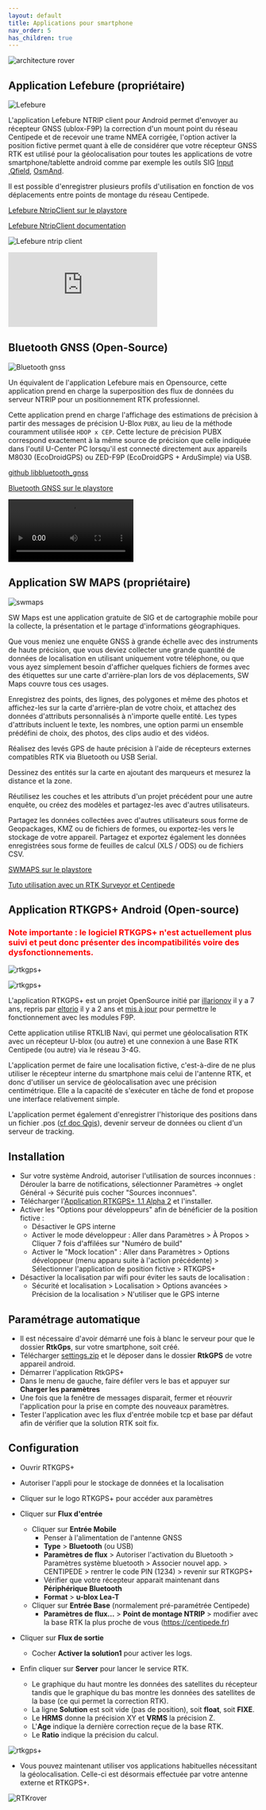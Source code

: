 ```yaml
---
layout: default
title: Applications pour smartphone
nav_order: 5
has_children: true
---
```


![architecture rover](/assets/images/montage_rover/mm_rover_small.jpg)

## Application Lefebure (propriétaire)

![Lefebure](https://user-images.githubusercontent.com/6421175/131640187-087e385e-c2d6-4130-8bdc-1316ca53c0d0.png)

L'application Lefebure NTRIP client pour Android permet d'envoyer au récepteur GNSS (ublox-F9P) la correction d'un mount point du réseau Centipede et de recevoir une trame NMEA corrigée, l'option activer la position fictive permet quant à elle de considérer que votre récepteur GNSS RTK est utilisé pour la géolocalisation pour toutes les applications de votre smartphone/tablette android comme par exemple les outils SIG [Input](https://play.google.com/store/apps/details?id=uk.co.lutraconsulting&hl=fr&gl=fr) ,[Qfield](https://play.google.com/store/apps/details?id=ch.opengis.qfield&hl=fr&gl=fr), [OsmAnd](https://play.google.com/store/apps/details?id=net.osmand&hl=fr&gl=US).

Il est possible d'enregistrer plusieurs profils d'utilisation en fonction de vos déplacements entre points de montage du réseau Centipede.

[Lefebure NtripClient sur le playstore](https://play.google.com/store/apps/details?id=com.lefebure.ntripclient&hl=fr&gl=fr)

[Lefebure NtripClient documentation](http://lefebure.com/software/android-ntripclient/)

![Lefebure ntrip client](/assets/images/montage_rover/lefebure.gif)

![Tuto utilisation avec un Rover F9P et Centipede](https://www.agrotic.org/wp-content/uploads/2019/10/Utiliser-un-Rover-RTK-Centipede-sur-Android-avec-Input-et-Lefebure.docx-1.pdf)

## Bluetooth GNSS (Open-Source)

![Bluetooth gnss](https://play-lh.googleusercontent.com/dLnImcx6IPTAN2pCbtBtoh5QDTuENf7hOsImlCxTlAAlmmR6OplAwOfcyeHaXaPoVaU=s180)

Un équivalent de l'application Lefebure mais en Opensource, cette application prend  en charge la superposition des flux de données du serveur NTRIP pour un positionnement RTK professionnel.

Cette application prend en charge l'affichage des estimations de précision à partir des messages de précision U-Blox ```PUBX```, au lieu de la méthode couramment utilisée ```HDOP x CEP```. Cette lecture de précision PUBX correspond exactement à la même source de précision que celle indiquée dans l'outil U-Center PC lorsqu'il est connecté directement aux appareils M8030 (EcoDroidGPS) ou ZED-F9P (EcoDroidGPS + ArduSimple) via USB.

[github libbluetooth_gnss](https://github.com/ykasidit/libbluetooth_gnss)

[Bluetooth GNSS sur le playstore](https://play.google.com/store/apps/details?id=com.clearevo.bluetooth_gnss)

<div class="container">
  <div class="video">
    <video   style="display:block; width:50%; height:auto;" controls="true">
      <source src="/assets/images/montage_rover/BT_Gnss.mp4" type="video/mp4">
      Your browser does not support the video tag.
    </video>
  </div>
</div>

## Application SW MAPS  (propriétaire)

![swmaps](https://play-lh.googleusercontent.com/J-ecYQoiNwYIg03fscsbkE_ozFiDxP4kgGTpr4Zau9JJArol-gBfhU0pWODUtj-Lacc=s180)

SW Maps est une application gratuite de SIG et de cartographie mobile pour la collecte, la présentation et le partage d'informations géographiques.

Que vous meniez une enquête GNSS à grande échelle avec des instruments de haute précision, que vous deviez collecter une grande quantité de données de localisation en utilisant uniquement votre téléphone, ou que vous ayez simplement besoin d'afficher quelques fichiers de formes avec des étiquettes sur une carte d'arrière-plan lors de vos déplacements, SW Maps couvre tous ces usages.

Enregistrez des points, des lignes, des polygones et même des photos et affichez-les sur la carte d'arrière-plan de votre choix, et attachez des données d'attributs personnalisés à n'importe quelle entité. Les types d'attributs incluent le texte, les nombres, une option parmi un ensemble prédéfini de choix, des photos, des clips audio et des vidéos.

Réalisez des levés GPS de haute précision à l'aide de récepteurs externes compatibles RTK via Bluetooth ou USB Serial.

Dessinez des entités sur la carte en ajoutant des marqueurs et mesurez la distance et la zone.

Réutilisez les couches et les attributs d'un projet précédent pour une autre enquête, ou créez des modèles et partagez-les avec d'autres utilisateurs.

Partagez les données collectées avec d'autres utilisateurs sous forme de Geopackages, KMZ ou de fichiers de formes, ou exportez-les vers le stockage de votre appareil. Partagez et exportez également les données enregistrées sous forme de feuilles de calcul (XLS / ODS) ou de fichiers CSV.

[SWMAPS sur le playstore](https://play.google.com/store/apps/details?id=np.com.softwel.swmaps&hl=fr&gl=fr)

[Tuto utilisation avec un RTK Surveyor et Centipede](https://www-iuem.univ-brest.fr/pops/attachments/2589)


## Application RTKGPS+ Android (Open-source)

### <span style='color: red;'>**Note importante : le logiciel RTKGPS+ n'est actuellement plus suivi et peut donc présenter des incompatibilités voire des dysfonctionnements.**</span> 

![rtkgps+](/assets/images/montage_rover/rtkgps_logo.png)

![rtkgps+](/assets/images/montage_rover/rtkgps.png)

L'application RTKGPS+ est un projet OpenSource initié par [illarionov](https://github.com/illarionov/RtkGps) il y a 7 ans, repris par [eltorio](https://github.com/eltorio/RtkGps) il y a 2 ans et [mis à jour](https://github.com/jancelin/RtkGps/releases) pour permettre le fonctionnement avec les modules F9P.

Cette application utilise RTKLIB Navi, qui permet une géolocalisation RTK avec un récepteur U-blox (ou autre) et une connexion à une Base RTK Centipede (ou autre) via le réseau 3-4G.

L'application permet de faire une localisation fictive, c'est-à-dire de ne plus utiliser le récepteur interne du smartphone mais celui de l'antenne RTK, et donc d'utiliser un service de géolocalisation avec une précision centimétrique. Elle a la capacité de s'exécuter en tâche de fond et propose une interface relativement simple.

L'application permet également d'enregistrer l'historique des positions dans un fichier .pos ([cf doc Qgis](/docs/base/positionnement.html#qgis)), devenir serveur de données ou client d'un serveur de tracking.

## Installation

* Sur votre système Android, autoriser l'utilisation de sources inconnues : Dérouler la barre de notifications, sélectionner Paramètres → onglet Général → Sécurité puis cocher "Sources inconnues".
* Télécharger l'[Application RTKGPS+ 1.1 Alpha 2](https://github.com/jancelin/RtkGps/releases/download/1.1-Alpha2/RtkGps-1_1alpha2.apk) et l'installer.
* Activer les "Options pour développeurs" afin de bénéficier de la position fictive :
  * Désactiver le GPS interne
  * Activer le mode développeur : Aller dans Paramètres > À Propos > Cliquer 7 fois d'affilées sur "Numéro de build"
  * Activer le "Mock location" : Aller dans Paramètres > Options développeur (menu apparu suite à l'action précédente) > Sélectionner l'application de position fictive > RTKGPS+
* Désactiver la localisation par wifi pour éviter les sauts de localisation :
  * Sécurité et localisation > Localisation > Options avancées > Précision de la localisation > N'utiliser que le GPS interne

## Paramétrage automatique

* Il est nécessaire d'avoir démarré une fois à blanc le serveur pour que le dossier **RtkGps**, sur votre smartphone, soit créé.
* Télécharger [settings.zip](https://github.com/jancelin/RtkGps/releases/download/1.1-Alpha2/settings.zip) et le déposer dans le dossier **RtkGPS** de votre appareil android.
* Démarrer l'application RtkGPS+
* Dans le menu de gauche, faire défiler vers le bas et appuyer sur **Charger les paramètres**
* Une fois que la fenêtre de messages disparait, fermer et réouvrir l'application pour la prise en compte des nouveaux paramètres.
* Tester l'application avec les flux d'entrée mobile tcp et base par défaut afin de vérifier que la solution RTK soit fix.

## Configuration

* Ouvrir RTKGPS+
* Autoriser l'appli pour le stockage de données et la localisation
* Cliquer sur le logo RTKGPS+ pour accéder aux paramètres
* Cliquer sur **Flux d'entrée**
  * Cliquer sur **Entrée Mobile**
    * Penser à l'alimentation de l'antenne GNSS
    * **Type** > **Bluetooth** (ou USB)
    * **Paramètres de flux** > Autoriser l'activation du Bluetooth > Paramètres système bluetooth > Associer nouvel app. > CENTIPEDE > rentrer le code PIN (1234) > revenir sur RTKGPS+
    * Vérifier que votre récepteur apparait maintenant dans **Périphérique Bluetooth**
    * **Format** > **u-blox Lea-T**
  * Cliquer sur **Entrée Base** (normalement pré-paramétrée Centipede)
    * **Paramètres de flux...** > **Point de montage NTRIP** > modifier avec la base RTK la plus proche de vous (https://centipede.fr)

* Cliquer sur **Flux de sortie**
  * Cocher **Activer la solution1** pour activer les logs.

* Enfin cliquer sur **Server** pour lancer le service RTK.
  * Le graphique du haut montre les données des satellites du récepteur tandis que le graphique du bas montre les données des satellites de la base (ce qui permet la correction RTK).
  * La ligne **Solution** est soit vide (pas de position), soit **float**, soit **FIXE**.
  * Le **HRMS** donne la précision XY et **VRMS** la précision Z.
  * L'**Age** indique la dernière correction reçue de la base RTK.
  * Le **Ratio** indique la précision du calcul.

![rtkgps+](/assets/images/montage_rover/rtkgps.png)

* Vous pouvez maintenant utiliser vos applications habituelles nécessitant la géolocalisation. Celle-ci est désormais effectuée par votre antenne externe et RTKGPS+.

![RTKrover](/assets/images/montage_rover/rtkgps_input.gif)
